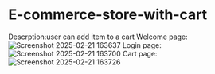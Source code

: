 # E-commerce-store-with-cart
Descrption:user can add item to a cart
Welcome page:
![Screenshot 2025-02-21 163637](https://github.com/user-attachments/assets/d0ba7767-a1f6-4a7c-b609-8e9692166a75)
Login page:
![Screenshot 2025-02-21 163700](https://github.com/user-attachments/assets/dd3ea435-7222-4717-8ff7-7a15b6749b7a)
Cart page:
![Screenshot 2025-02-21 163726](https://github.com/user-attachments/assets/df7ba332-6100-4f85-9c99-a41e9fdbd791)

